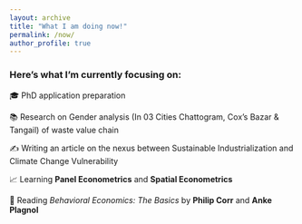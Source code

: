 ```yaml
---
layout: archive
title: "What I am doing now!"
permalink: /now/
author_profile: true
---
```


### Here’s what I’m currently focusing on:

🎓 PhD application preparation 

📚 Research on Gender analysis (In 03 Cities Chattogram, Cox’s Bazar & Tangail) of waste value chain

✍️ Writing an article on the nexus between Sustainable Industrialization and Climate Change Vulnerability

📈 Learning **Panel Econometrics** and **Spatial Econometrics**  

📖 Reading *Behavioral Economics: The Basics* by **Philip Corr** and **Anke Plagnol** 
